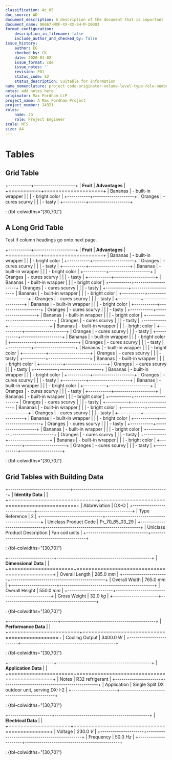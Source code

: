 ```yaml
---
classification: Ac_05
doc_source: WD
document_description: A description of the document that is important
document_name: 06667-MXF-XX-XX-SH-M-20003
format_configuration:
    description_in_filename: false
    include_author_and_checked_by: false
issue_history:
    author: EG
    checked_by: CK
    date: 2020-01-02
    issue_format: cde
    issue_notes: ''
    revision: P01
    status_code: S2
    status_description: Suitable for information
name_nomenclature: project code-originator-volume-level-type-role-number
notes: add notes here
originator: Max Fordham LLP
project_name: A Max Fordham Project
project_number: J4321
roles:
    name: JG
    role: Project Engineer
scale: NTS
size: A4
---
```


# Tables

## Grid Table

+-----------+--------------------+
| **Fruit** | **Advantages**     |
+===========+====================+
| Bananas   | - built-in wrapper |
|           | - bright color     |
+-----------+--------------------+
| Oranges   | - cures scurvy     |
|           | - tasty            |
+-----------+--------------------+

: {tbl-colwidths="[30,70]"}


## A Long Grid Table

Test if column headings go onto next page.

+-----------+--------------------+
| **Fruit** | **Advantages**     |
+===========+====================+
| Bananas   | - built-in wrapper |
|           | - bright color     |
+-----------+--------------------+
| Oranges   | - cures scurvy     |
|           | - tasty            |
+-----------+--------------------+
| Bananas   | - built-in wrapper |
|           | - bright color     |
+-----------+--------------------+
| Oranges   | - cures scurvy     |
|           | - tasty            |
+-----------+--------------------+
| Bananas   | - built-in wrapper |
|           | - bright color     |
+-----------+--------------------+
| Oranges   | - cures scurvy     |
|           | - tasty            |
+-----------+--------------------+
| Bananas   | - built-in wrapper |
|           | - bright color     |
+-----------+--------------------+
| Oranges   | - cures scurvy     |
|           | - tasty            |
+-----------+--------------------+
| Bananas   | - built-in wrapper |
|           | - bright color     |
+-----------+--------------------+
| Oranges   | - cures scurvy     |
|           | - tasty            |
+-----------+--------------------+
| Bananas   | - built-in wrapper |
|           | - bright color     |
+-----------+--------------------+
| Oranges   | - cures scurvy     |
|           | - tasty            |
+-----------+--------------------+
| Bananas   | - built-in wrapper |
|           | - bright color     |
+-----------+--------------------+
| Oranges   | - cures scurvy     |
|           | - tasty            |
+-----------+--------------------+
| Bananas   | - built-in wrapper |
|           | - bright color     |
+-----------+--------------------+
| Oranges   | - cures scurvy     |
|           | - tasty            |
+-----------+--------------------+
| Bananas   | - built-in wrapper |
|           | - bright color     |
+-----------+--------------------+
| Oranges   | - cures scurvy     |
|           | - tasty            |
+-----------+--------------------+
| Bananas   | - built-in wrapper |
|           | - bright color     |
+-----------+--------------------+
| Oranges   | - cures scurvy     |
|           | - tasty            |
+-----------+--------------------+
| Bananas   | - built-in wrapper |
|           | - bright color     |
+-----------+--------------------+
| Oranges   | - cures scurvy     |
|           | - tasty            |
+-----------+--------------------+
| Bananas   | - built-in wrapper |
|           | - bright color     |
+-----------+--------------------+
| Oranges   | - cures scurvy     |
|           | - tasty            |
+-----------+--------------------+
| Bananas   | - built-in wrapper |
|           | - bright color     |
+-----------+--------------------+
| Oranges   | - cures scurvy     |
|           | - tasty            |
+-----------+--------------------+
| Bananas   | - built-in wrapper |
|           | - bright color     |
+-----------+--------------------+
| Oranges   | - cures scurvy     |
|           | - tasty            |
+-----------+--------------------+
| Bananas   | - built-in wrapper |
|           | - bright color     |
+-----------+--------------------+
| Oranges   | - cures scurvy     |
|           | - tasty            |
+-----------+--------------------+
| Bananas   | - built-in wrapper |
|           | - bright color     |
+-----------+--------------------+
| Oranges   | - cures scurvy     |
|           | - tasty            |
+-----------+--------------------+
| Bananas   | - built-in wrapper |
|           | - bright color     |
+-----------+--------------------+
| Oranges   | - cures scurvy     |
|           | - tasty            |
+-----------+--------------------+

: {tbl-colwidths="[30,70]"}

## Grid Tables with Building Data

+------------------------------+----------------------------------------------+
| **Identity Data**            |                                              |
+==============================+==============================================+
| Abbreviation                 | DX-O                                         |
+------------------------------+----------------------------------------------+
| Type Reference               | 2                                            |
+------------------------------+----------------------------------------------+
| Uniclass Product Code        | Pr_70_65_03_29                               |
+------------------------------+----------------------------------------------+
| Uniclass Product Description | Fan coil units                               |
+------------------------------+----------------------------------------------+

: {tbl-colwidths="[30,70]"}

+----------------------+----------------------------------------------+
| **Dimensional Data** |                                              |
+======================+==============================================+
| Overall Length       | 285.0 _mm_                                   |
+----------------------+----------------------------------------------+
| Overall Width        | 765.0 _mm_                                   |
+----------------------+----------------------------------------------+
| Overall Height       | 550.0 _mm_                                   |
+----------------------+----------------------------------------------+
| Gross Weight         | 32.0 _kg_                                    |
+----------------------+----------------------------------------------+

: {tbl-colwidths="[30,70]"}

+------------------------+----------------------------------------------+
| **Performance Data**   |                                              |
+========================+==============================================+
| Cooling Output         | 3400.0 _W_                                   |
+------------------------+----------------------------------------------+

: {tbl-colwidths="[30,70]"}

+----------------------+----------------------------------------------+
| **Application Data** |                                              |
+======================+==============================================+
| Notes                | R32 refrigerant                              |
+----------------------+----------------------------------------------+
| Application          | Single Split DX outdoor unit, serving DX-I-2 |
+----------------------+----------------------------------------------+

: {tbl-colwidths="[30,70]"}

+---------------------+----------------------------------------------+
| **Electrical Data** |                                              |
+=====================+==============================================+
| Voltage             | 230.0 _V_                                    |
+---------------------+----------------------------------------------+
| Frequency           | 50.0 _Hz_                                    |
+---------------------+----------------------------------------------+

: {tbl-colwidths="[30,70]"}